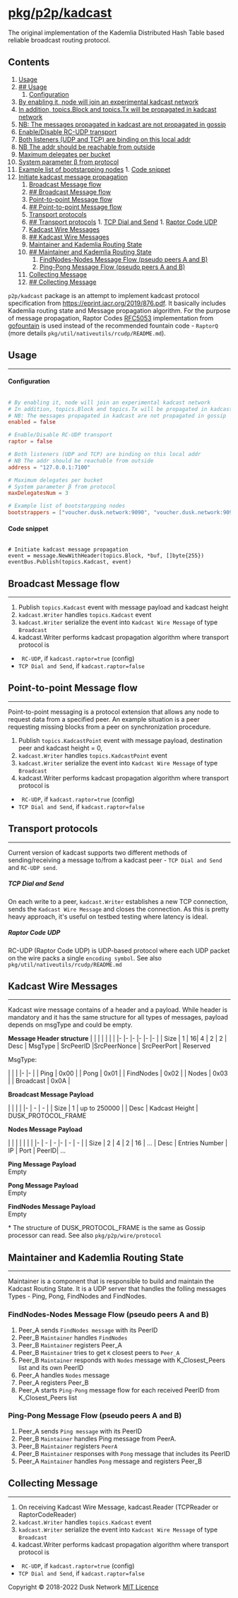 # [pkg/p2p/kadcast](./pkg/p2p/kadcast)

The original implementation of the Kademlia Distributed Hash Table based
reliable broadcast routing protocol.

<!-- ToC start -->
##  Contents

   1. [Usage](#usage)
   1. [## Usage](#-usage)
         1. [Configuration](#configuration)
1. [By enabling it, node will join an experimental kadcast network](#by-enabling-it-node-will-join-an-experimental-kadcast-network)
1. [In addition, topics.Block and topics.Tx will be propagated in kadcast network](#in-addition-topicsblock-and-topicstx-will-be-propagated-in-kadcast-network)
1. [NB: The messages propagated in kadcast are not propagated in gossip](#nb:-the-messages-propagated-in-kadcast-are-not-propagated-in-gossip)
1. [Enable/Disable RC-UDP transport](#enable/disable-rc-udp-transport)
1. [Both listeners (UDP and TCP) are binding on this local addr](#both-listeners-udp-and-tcp-are-binding-on-this-local-addr)
1. [NB The addr should be reachable from outside](#nb-the-addr-should-be-reachable-from-outside)
1. [Maximum delegates per bucket ](#maximum-delegates-per-bucket-)
1. [System parameter β from protocol](#system-parameter-β-from-protocol)
1. [Example list of bootstarpping nodes](#example-list-of-bootstarpping-nodes)
         1. [Code snippet](#code-snippet)
1. [Initiate kadcast message propagation](#initiate-kadcast-message-propagation)
   1. [Broadcast Message flow](#broadcast-message-flow)
   1. [## Broadcast Message flow](#-broadcast-message-flow)
   1. [Point-to-point Message flow](#point-to-point-message-flow)
   1. [## Point-to-point Message flow](#-point-to-point-message-flow)
   1. [Transport protocols](#transport-protocols)
   1. [## Transport protocols](#-transport-protocols)
            1. [TCP Dial and Send](#tcp-dial-and-send)
            1. [Raptor Code UDP](#raptor-code-udp)
   1. [Kadcast Wire Messages](#kadcast-wire-messages)
   1. [## Kadcast Wire Messages](#-kadcast-wire-messages)
   1. [Maintainer and Kademlia Routing State](#maintainer-and-kademlia-routing-state)
   1. [## Maintainer and Kademlia Routing State](#-maintainer-and-kademlia-routing-state)
      1. [FindNodes-Nodes Message Flow  (pseudo peers A and B)](#findnodes-nodes-message-flow--pseudo-peers-a-and-b)
      1. [Ping-Pong Message Flow (pseudo peers A and B)](#ping-pong-message-flow-pseudo-peers-a-and-b)
   1. [Collecting Message](#collecting-message)
   1. [## Collecting Message](#-collecting-message)
<!-- ToC end -->

`p2p/kadcast`  package is an attempt to implement kadcast protocol specification
from https://eprint.iacr.org/2019/876.pdf. It basically includes Kademlia
routing state and Message propagation algorithm. For the purpose of message
propagation, Raptor Codes  [RFC5053](https://tools.ietf.org/html/rfc5053)
implementation from [gofountain](https://github.com/google/gofountain/) is used
instead of the recommended fountain code - `RaptorQ` (more
details `pkg/util/nativeutils/rcudp/README.md`).

## Usage
--------------

#### Configuration

```toml

# By enabling it, node will join an experimental kadcast network
# In addition, topics.Block and topics.Tx will be propagated in kadcast network
# NB: The messages propagated in kadcast are not propagated in gossip
enabled = false

# Enable/Disable RC-UDP transport
raptor = false

# Both listeners (UDP and TCP) are binding on this local addr
# NB The addr should be reachable from outside
address = "127.0.0.1:7100"

# Maximum delegates per bucket 
# System parameter β from protocol
maxDelegatesNum = 3

# Example list of bootstarpping nodes
bootstrappers = ["voucher.dusk.network:9090", "voucher.dusk.network:9091"]

```

#### Code snippet

```golang

# Initiate kadcast message propagation
event = message.NewWithHeader(topics.Block, *buf, []byte{255})
eventBus.Publish(topics.Kadcast, event)
```

## Broadcast Message flow
--------------

1. Publish `topics.Kadcast` event with message payload and kadcast height
2. `kadcast.Writer` handles `topics.Kadcast` event
3. `kadcast.Writer` serialize the event into `Kadcast Wire Message` of
   type `Broadcast`
4. kadcast.Writer performs kadcast propagation algorithm where transport
   protocol is

- ` RC-UDP`, if `kadcast.raptor=true` (config)
- `TCP Dial and Send`, if `kadcast.raptor=false`

## Point-to-point Message flow
--------------

Point-to-point messaging is a protocol extension that allows any node to request
data from a specified peer. An example situation is a peer requesting missing
blocks from a peer on synchronization procedure.

1. Publish `topics.KadcastPoint` event with message payload, destination peer
   and kadcast height = 0,
2. `kadcast.Writer` handles `topics.KadcastPoint` event
3. `kadcast.Writer` serialize the event into `Kadcast Wire Message` of
   type `Broadcast`
4. kadcast.Writer performs kadcast propagation algorithm where transport
   protocol is

- ` RC-UDP`, if `kadcast.raptor=true` (config)
- `TCP Dial and Send`, if `kadcast.raptor=false`

## Transport protocols
--------------

Current version of kadcast supports two different methods of sending/receiving a
message to/from a kadcast peer - `TCP Dial and Send` and `RC-UDP send`.

##### TCP Dial and Send

On each write to a peer, `kadcast.Writer` establishes a new TCP connection,
sends the `Kadcast Wire Message` and closes the connection. As this is pretty
heavy approach, it's useful on testbed testing where latency is ideal.

##### Raptor Code UDP

RC-UDP (Raptor Code UDP) is UDP-based protocol where each UDP packet on the wire
packs a single `encoding symbol`. See
also  `pkg/util/nativeutils/rcudp/README.md`

## Kadcast Wire Messages
--------------

Kadcast wire message contains of a header and a payload. While header is
mandatory and it has the same structure for all types of messages, payload
depends on msgType and could be empty.

**Message Header structure**
| | | | | | | |- |- |- |- |- |- | | Size | 1 | 16| 4 | 2 | 2 | Desc | MsgType |
SrcPeerID |SrcPeerNonce | SrcPeerPort | Reserved

MsgType:

| | | |- |- | | Ping | 0x00 | | Pong | 0x01 | | FindNodes | 0x02 | | Nodes |
0x03 | | Broadcast | 0x0A |

**Broadcast Message Payload**

| | | | |- | - | - | | Size | 1 | up to 250000 | | Desc | Kadcast Height |
DUSK_PROTOCOL_FRAME

**Nodes Message Payload**

| | | | | | | |- | - | - |- | - | - | | Size | 2 | 4 | 2 | 16 | ... | Desc |
Entries Number | IP | Port | PeerID| ...

**Ping Message Payload** \
Empty

**Pong Message Payload** \
Empty

**FindNodes Message Payload** \
Empty

\* The structure of DUSK_PROTOCOL_FRAME is the same as Gossip processor can
read. See also `pkg/p2p/wire/protocol`


## Maintainer and Kademlia Routing State
--------------------

Maintainer is a component that is responsible to build and maintain the Kadcast
Routing State. It is a UDP server that handles the folling messages Types -
Ping, Pong, FindNodes and FindNodes.

### FindNodes-Nodes Message Flow  (pseudo peers A and B)

1. Peer_A sends `FindNodes message` with its PeerID
2. Peer_B `Maintainer` handles `FindNodes`
3. Peer_B `Maintainer` registers Peer_A
4. Peer_B `Maintainer` tries to get `K` closest peers to `Peer_A`
5. Peer_B `Maintainer` responds with `Nodes` message with K_Closest_Peers list
   and its own PeerID
6. Peer_A handles `Nodes` message
7. Peer_A registers Peer_B
7. Peer_A starts `Ping-Pong` message flow for each received PeerID from
   K_Closest_Peers list

### Ping-Pong Message Flow (pseudo peers A and B)

1. Peer_A sends `Ping message` with its PeerID
2. Peer_B `Maintainer` handles Ping message from PeerA.
3. Peer_B `Maintainer` registers `PeerA`
4. Peer_B `Maintainer` responses with `Pong` message that includes its PeerID
5. Peer_A `Maintainer` handles `Pong` message and registers Peer_B

## Collecting Message
--------------

1. On receiving Kadcast Wire Message, kadcast.Reader (TCPReader or
   RaptorCodeReader)
2. `kadcast.Writer` handles `topics.Kadcast` event
3. `kadcast.Writer` serialize the event into `Kadcast Wire Message` of
   type `Broadcast`
4. kadcast.Writer performs kadcast propagation algorithm where transport
   protocol is

- ` RC-UDP`, if `kadcast.raptor=true` (config)
- `TCP Dial and Send`, if `kadcast.raptor=false`

Copyright © 2018-2022 Dusk Network
[MIT Licence](https://github.com/dusk-network/dusk-blockchain/blob/master/LICENSE)
